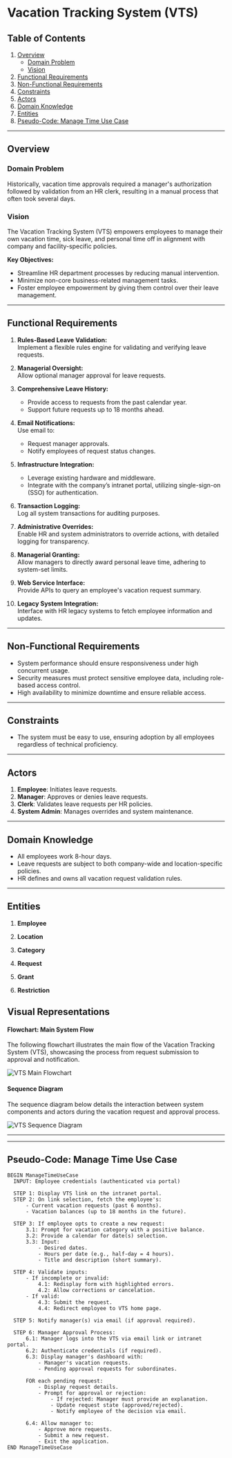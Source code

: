 
# **Vacation Tracking System (VTS)**

## **Table of Contents**

1. [Overview](#overview)
   - [Domain Problem](#domain-problem)
   - [Vision](#vision)
2. [Functional Requirements](#functional-requirements)
3. [Non-Functional Requirements](#non-functional-requirements)
4. [Constraints](#constraints)
5. [Actors](#actors)
6. [Domain Knowledge](#domain-knowledge)
7. [Entities](#entities)
8. [Pseudo-Code: Manage Time Use Case](#pseudo-code-manage-time-use-case) 

---

## **Overview**

### **Domain Problem**

Historically, vacation time approvals required a manager's authorization followed by validation from an HR clerk, resulting in a manual process that often took several days.

### **Vision**

The Vacation Tracking System (VTS) empowers employees to manage their own vacation time, sick leave, and personal time off in alignment with company and facility-specific policies.

**Key Objectives:**

- Streamline HR department processes by reducing manual intervention.
- Minimize non-core business-related management tasks.
- Foster employee empowerment by giving them control over their leave management.

---

## **Functional Requirements**

1. **Rules-Based Leave Validation:**  
   Implement a flexible rules engine for validating and verifying leave requests.

2. **Managerial Oversight:**  
   Allow optional manager approval for leave requests.

3. **Comprehensive Leave History:**

   - Provide access to requests from the past calendar year.
   - Support future requests up to 18 months ahead.

4. **Email Notifications:**  
   Use email to:

   - Request manager approvals.
   - Notify employees of request status changes.

5. **Infrastructure Integration:**

   - Leverage existing hardware and middleware.
   - Integrate with the company’s intranet portal, utilizing single-sign-on (SSO) for authentication.

6. **Transaction Logging:**  
   Log all system transactions for auditing purposes.

7. **Administrative Overrides:**  
   Enable HR and system administrators to override actions, with detailed logging for transparency.

8. **Managerial Granting:**  
   Allow managers to directly award personal leave time, adhering to system-set limits.

9. **Web Service Interface:**  
   Provide APIs to query an employee's vacation request summary.

10. **Legacy System Integration:**  
    Interface with HR legacy systems to fetch employee information and updates.

---

## **Non-Functional Requirements**

- System performance should ensure responsiveness under high concurrent usage.
- Security measures must protect sensitive employee data, including role-based access control.
- High availability to minimize downtime and ensure reliable access.

---

## **Constraints**

- The system must be easy to use, ensuring adoption by all employees regardless of technical proficiency.

---

## **Actors**

1. **Employee**: Initiates leave requests.
2. **Manager**: Approves or denies leave requests.
3. **Clerk**: Validates leave requests per HR policies.
4. **System Admin**: Manages overrides and system maintenance.

---

## **Domain Knowledge**

- All employees work 8-hour days.
- Leave requests are subject to both company-wide and location-specific policies.
- HR defines and owns all vacation request validation rules.

---


## **Entities**

1. **Employee**

2. **Location**

3. **Category**

4. **Request**

5. **Grant**

6. **Restriction**


## Visual Representations

#### **Flowchart: Main System Flow**

The following flowchart illustrates the main flow of the Vacation Tracking System (VTS), showcasing the process from request submission to approval and notification.

![VTS Main Flowchart](./VTS-Manage-time-main-flow-flowchart.drawio.png)

#### **Sequence Diagram**

The sequence diagram below details the interaction between system components and actors during the vacation request and approval process.

![VTS Sequence Diagram](./VTS-Manage-Time-Sequence-Diagram.drawio.png)

---


--- 
## **Pseudo-Code: Manage Time Use Case**
    BEGIN ManageTimeUseCase
      INPUT: Employee credentials (authenticated via portal)

      STEP 1: Display VTS link on the intranet portal.
      STEP 2: On link selection, fetch the employee's:
          - Current vacation requests (past 6 months).
          - Vacation balances (up to 18 months in the future).

      STEP 3: If employee opts to create a new request:
          3.1: Prompt for vacation category with a positive balance.
          3.2: Provide a calendar for date(s) selection.
          3.3: Input:
              - Desired dates.
              - Hours per date (e.g., half-day = 4 hours).
              - Title and description (short summary).

      STEP 4: Validate inputs:
          - If incomplete or invalid:
              4.1: Redisplay form with highlighted errors.
              4.2: Allow corrections or cancelation.
          - If valid:
              4.3: Submit the request.
              4.4: Redirect employee to VTS home page.

      STEP 5: Notify manager(s) via email (if approval required).

      STEP 6: Manager Approval Process:
          6.1: Manager logs into the VTS via email link or intranet portal.
          6.2: Authenticate credentials (if required).
          6.3: Display manager's dashboard with:
              - Manager's vacation requests.
              - Pending approval requests for subordinates.

          FOR each pending request:
              - Display request details.
              - Prompt for approval or rejection:
                  - If rejected: Manager must provide an explanation.
                  - Update request state (approved/rejected).
                  - Notify employee of the decision via email.

          6.4: Allow manager to:
              - Approve more requests.
              - Submit a new request.
              - Exit the application.
    END ManageTimeUseCase


